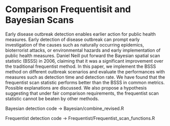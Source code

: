 # Comparison Frequentisit and Bayesian Scans
 
Early disease outbreak detection enables earlier action for public health measures. Early detection of disease outbreak can prompt early investigation of the causes such as naturally occurring epidemics, bioterrorist attacks, or environmental hazards and early implementation of public health measures. Daniel Neill put forward the Bayesian spatial scan statistic (BSSS) in 2006, claiming that it was a significant improvement over the traditional frequentist method. In this paper, we implement the BSSS method on different outbreak scenarios and evaluate the performances with measures such as detection time and detection rate. We have found that the frequentist scan statistic  performs better than the BSSS in common metrics. Possible explanations are discussed. We also propose a hypothesis suggesting that under fair comparison requirements, the frequentist scan statistic cannot be beaten by other methods.

Bayesian detection code -> Bayesian/combine_revised.R 

Frequentist detection code -> Frequentist/Frequentist_scan_functions.R
